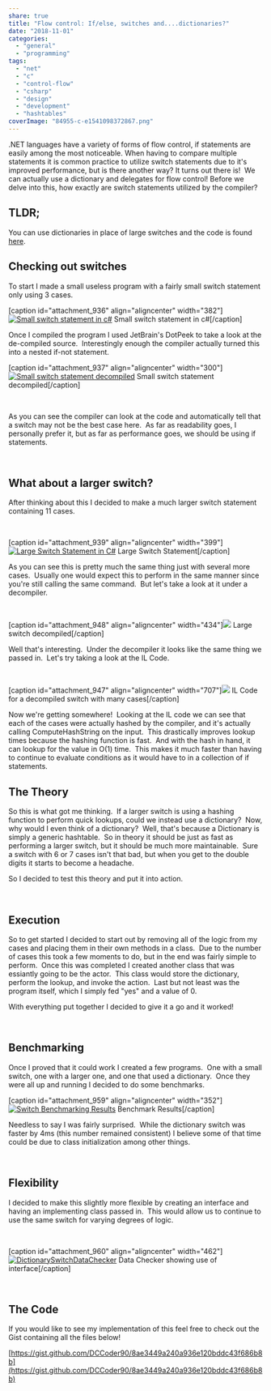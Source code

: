 ```yaml
---
share: true
title: "Flow control: If/else, switches and....dictionaries?"
date: "2018-11-01"
categories: 
  - "general"
  - "programming"
tags: 
  - "net"
  - "c"
  - "control-flow"
  - "csharp"
  - "design"
  - "development"
  - "hashtables"
coverImage: "84955-c-e1541098372867.png"
---
```


.NET languages have a variety of forms of flow control, if statements are easily among the most noticeable. When having to compare multiple statements it is common practice to utilize switch statements due to it's improved performance, but is there another way? It turns out there is!  We can actually use a dictionary and delegates for flow control! Before we delve into this, how exactly are switch statements utilized by the compiler?

## TLDR;

You can use dictionaries in place of large switches and the code is found [here](https://gist.github.com/DCCoder90/8ae3449a240a936e120bddc43f686b8b).

## Checking out switches

To start I made a small useless program with a fairly small switch statement only using 3 cases.

\[caption id="attachment\_936" align="aligncenter" width="382"\][![Small switch statement in c#](../assets/img/posts/60968-smallswitch.png)](https://dccoder.files.wordpress.com/2020/09/60968-smallswitch.png) Small switch statement in c#\[/caption\]

Once I compiled the program I used JetBrain's DotPeek to take a look at the de-compiled source.  Interestingly enough the compiler actually turned this into a nested if-not statement.

\[caption id="attachment\_937" align="aligncenter" width="300"\][![Small switch statement decompiled](../assets/img/posts/b7a6b-smallswitchdecompiled.png)](https://dccoder.files.wordpress.com/2020/09/b7a6b-smallswitchdecompiled.png) Small switch statement decompiled\[/caption\]

 

As you can see the compiler can look at the code and automatically tell that a switch may not be the best case here.  As far as readability goes, I personally prefer it, but as far as performance goes, we should be using if statements.

 

## What about a larger switch?

After thinking about this I decided to make a much larger switch statement containing 11 cases.

 

\[caption id="attachment\_939" align="aligncenter" width="399"\][![Large Switch Statement in C#](../assets/img/posts/13724-largeswitch.png)](https://dccoder.files.wordpress.com/2020/09/13724-largeswitch.png) Large Switch Statement\[/caption\]

As you can see this is pretty much the same thing just with several more cases.  Usually one would expect this to perform in the same manner since you're still calling the same command.  But let's take a look at it under a decompiler.

 

\[caption id="attachment\_948" align="aligncenter" width="434"\][![](../assets/img/posts/0e039-largeswitchdecompiled.png)](https://dccoder.files.wordpress.com/2020/09/0e039-largeswitchdecompiled.png) Large switch decompiled\[/caption\]

Well that's interesting.  Under the decompiler it looks like the same thing we passed in.  Let's try taking a look at the IL Code.

 

\[caption id="attachment\_947" align="aligncenter" width="707"\][![](../assets/img/posts/cf4ff-largeswitchilexplanation.png)](https://dccoder.files.wordpress.com/2020/09/cf4ff-largeswitchilexplanation.png) IL Code for a decompiled switch with many cases\[/caption\]

Now we're getting somewhere!  Looking at the IL code we can see that each of the cases were actually hashed by the compiler, and it's actually calling ComputeHashString on the input.  This drastically improves lookup times because the hashing function is fast.  And with the hash in hand, it can lookup for the value in O(1) time.  This makes it much faster than having to continue to evaluate conditions as it would have to in a collection of if statements.

## The Theory

So this is what got me thinking.  If a larger switch is using a hashing function to perform quick lookups, could we instead use a dictionary?  Now, why would I even think of a dictionary?  Well, that's because a Dictionary is simply a generic hashtable.  So in theory it should be just as fast as performing a larger switch, but it should be much more maintainable.  Sure a switch with 6 or 7 cases isn't that bad, but when you get to the double digits it starts to become a headache.

So I decided to test this theory and put it into action.

 

## Execution

So to get started I decided to start out by removing all of the logic from my cases and placing them in their own methods in a class.  Due to the number of cases this took a few moments to do, but in the end was fairly simple to perform.  Once this was completed I created another class that was essiantly going to be the actor.  This class would store the dictionary, perform the lookup, and invoke the action.  Last but not least was the program itself, which I simply fed "yes" and a value of 0.

With everything put together I decided to give it a go and it worked!

 

## Benchmarking

Once I proved that it could work I created a few programs.  One with a small switch, one with a larger one, and one that used a dictionary.  Once they were all up and running I decided to do some benchmarks.

\[caption id="attachment\_959" align="aligncenter" width="352"\][![Switch Benchmarking Results](../assets/img/posts/9940a-results.png)](https://dccoder.files.wordpress.com/2020/09/9940a-results.png) Benchmark Results\[/caption\]

Needless to say I was fairly surprised.  While the dictionary switch was faster by 4ms (this number remained consistent) I believe some of that time could be due to class initialization among other things.

 

## Flexibility

I decided to make this slightly more flexible by creating an interface and having an implementing class passed in.  This would allow us to continue to use the same switch for varying degrees of logic.

 

\[caption id="attachment\_960" align="aligncenter" width="462"\][![DictionarySwitchDataChecker](../assets/img/posts/d1a3b-dictionaryswitchdatachecker.png)](https://dccoder.files.wordpress.com/2020/09/d1a3b-dictionaryswitchdatachecker.png) Data Checker showing use of interface\[/caption\]

 

## The Code

If you would like to see my implementation of this feel free to check out the Gist containing all the files below!

[https://gist.github.com/DCCoder90/8ae3449a240a936e120bddc43f686b8b](https://gist.github.com/DCCoder90/8ae3449a240a936e120bddc43f686b8b)
